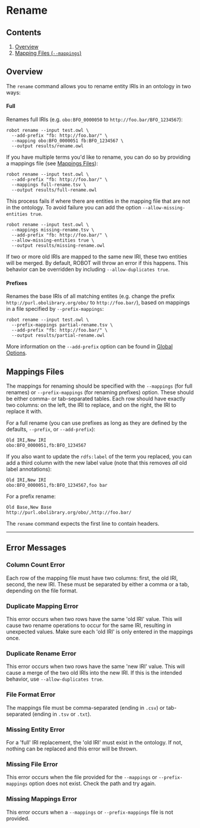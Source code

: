 # Rename

## Contents

1. [Overview](#overview)
2. [Mapping Files (`--mappings`)](#mapping-files)

## Overview

The `rename` command allows you to rename entity IRIs in an ontology in two ways:

#### Full

Renames full IRIs (e.g. `obo:BFO_0000050` to `http://foo.bar/BFO_1234567`):

    robot rename --input test.owl \
      --add-prefix "fb: http://foo.bar/" \
      --mapping obo:BFO_0000051 fb:BFO_1234567 \
      --output results/rename.owl

If you have multiple terms you'd like to rename, you can do so by providing a mappings file (see [Mappings Files]($mappings-files)):

    robot rename --input test.owl \
      --add-prefix "fb: http://foo.bar/" \
      --mappings full-rename.tsv \
      --output results/full-rename.owl

This process fails if where there are entities in the mapping file that are not in the ontology. To avoid failure you can
add the option `--allow-missing-entities true`.

    robot rename --input test.owl \
      --mappings missing-rename.tsv \
      --add-prefix "fb: http://foo.bar/" \
      --allow-missing-entities true \
      --output results/missing-rename.owl

If two or more old IRIs are mapped to the same new IRI, these two entities will be merged. By default, ROBOT will throw an error if this happens. This behavior can be overridden by including `--allow-duplicates true`.

#### Prefixes

Renames the base IRIs of all matching entites (e.g. change the prefix `http://purl.obolibrary.org/obo/` to `http://foo.bar/`), based on mappings in a file specified by `--prefix-mappings`:

    robot rename --input test.owl \
      --prefix-mappings partial-rename.tsv \
      --add-prefix "fb: http://foo.bar/" \
      --output results/partial-rename.owl

More information on the `--add-prefix` option can be found in [Global Options](/global#prefixes).

## Mappings Files

The mappings for renaming should be specified with the `--mappings` (for full renames) or `--prefix-mappings` (for renaming prefixes) option. These should be either comma- or tab-separated tables. Each row should have exactly two columns: on the left, the IRI to replace, and on the right, the IRI to replace it with.

For a full rename (you can use prefixes as long as they are defined by the defaults, `--prefix`, or `--add-prefix`):

```
Old IRI,New IRI
obo:BFO_0000051,fb:BFO_1234567
```

If you also want to update the `rdfs:label` of the term you replaced, you can add a third column with the new label value (note that this removes *all* old label annotations):

```
Old IRI,New IRI
obo:BFO_0000051,fb:BFO_1234567,foo bar
```

For a prefix rename:

```
Old Base,New Base
http://purl.obolibrary.org/obo/,http://foo.bar/
```

The `rename` command expects the first line to contain headers.

---

## Error Messages

### Column Count Error

Each row of the mapping file must have two columns: first, the old IRI, second, the new IRI. These must be separated by either a comma or a tab, depending on the file format.

### Duplicate Mapping Error

This error occurs when two rows have the same 'old IRI' value. This will cause two rename operations to occur for the same IRI, resulting in unexpected values. Make sure each 'old IRI' is only entered in the mappings once.

### Duplicate Rename Error

This error occurs when two rows have the same 'new IRI' value. This will cause a merge of the two old IRIs into the new IRI. If this is the intended behavior, use `--allow-duplicates true`.

### File Format Error

The mappings file must be comma-separated (ending in `.csv`) or tab-separated (ending in `.tsv` or `.txt`).

### Missing Entity Error

For a 'full' IRI replacement, the 'old IRI' must exist in the ontology. If not, nothing can be replaced and this error will be thrown.

### Missing File Error

This error occurs when the file provided for the `--mappings` or `--prefix-mappings` option does not exist. Check the path and try again.

### Missing Mappings Error

This error occurs when a `--mappings` or `--prefix-mappings` file is not provided.
